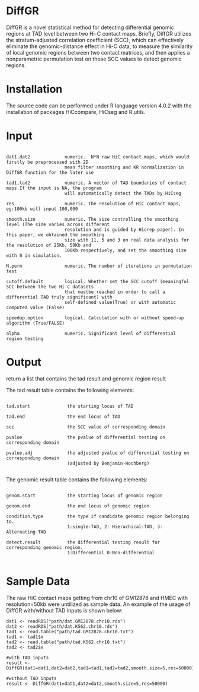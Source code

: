 # DiffGR

DiffGR is a novel statistical method for detecting differential genomic regions at TAD level between two Hi-C contact maps. Briefly, DiffGR utilizes the stratum-adjusted correlation coefficient (SCC), which can effectively eliminate the genomic-distance effect in Hi-C data, to measure the similarity of local genomic regions between two contact matrices, and then applies a nonparametric permutation test on those SCC values to detect genomic regions. 


# Installation

The source code can be performed under R language version 4.0.2 with the installation of packages HiCcompare, HiCseg and R.utils.



# Input

```

dat1,dat2             numeric.  N*N raw HiC contact maps, which would firstly be preprocessed with 2D
                      mean filter smoothing and KR normalization in DiffGR function for the later use

tad1,tad2             numeric. A vector of TAD boundaries of contact maps.If the input is NA, the program
                      will automatically detect the TADs by HiCseg

res                   numeric. The resolution of HiC contact maps, eg:100kb will input 100,000

smooth.size           numeric. The size controlling the smoothing level (The size varies across different
                      resolution and is guided by Hicrep paper). In this paper, we obtained the smoothing
                      size with 11, 5 and 3 on real data analysis for the resolution of 25Kb, 50Kb and 
                      100Kb respectively, and set the smoothing size with 0 in simulation.
                      
N.perm                numeric. The number of iterations in permutation test

cutoff.default        logical. Whether set the SCC cutoff (meaningful SCC between the two Hi-C datasets
                      that mustbe reached in order to call a differential TAD truly significant) with
                      self-defined value(True) or with automatic computed value (False)
                      
speedup.option        logical. Calculation with or without speed-up algorithm (True/FALSE)

alpha                 numeric. Significant level of differential region testing 

```

# Output

return a list that contains the tad result and genomic region result


The tad result table contains the following elements:

```

tad.start              the starting locus of TAD

tad.end                the end locus of TAD

scc                    the SCC value of corresponding domain

pvalue                 the pvalue of differential testing on corresponding domain

pvalue.adj             the adjusted pvalue of differential testing on corresponding domain 
                       (adjusted by Benjamin-Hochberg)
                       
```

The genomic result table contains the following elements:

```

genom.start            the starting locus of genomic region

genom.end              the end locus of genomic region

condition.type         the type if candidate genomic region belonging to. 
                       1:single-TAD, 2: Hierachical-TAD, 3: Alternating-TAD

detect.result          the differential testing result for corresponding genomic region. 
                       1:Differential 0:Non-differential 
                       
```

# Sample Data

The raw HiC contact maps getting from chr10 of GM12878 and HMEC with resolution=50kb were untilized as sample data. An example of the usage of DiffGR with/without TAD inputs is shown below:

```
dat1 <- readRDS("path/dat.GM12878.chr10.rds")
dat2 <- readRDS("path/dat.K562.chr10.rds")
tad1 <- read.table("path/tad.GM12878.chr10.txt")
tad1 <- tad1$x
tad2 <- read.table("path/tad.K562.chr10.txt") 
tad2 <- tad2$x

#with TAD inputs
result <- DiffGR(dat1=dat1,dat2=dat2,tad1=tad1,tad2=tad2,smooth.size=5,res=50000)

#without TAD inputs
result <- DiffGR(dat1=dat1,dat2=dat2,smooth.size=5,res=50000)
```



